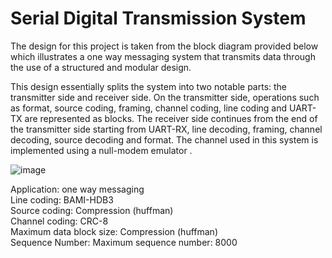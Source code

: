 # Serial Digital Transmission System

The design for this project is taken from the block diagram provided below which illustrates a one way messaging system that transmits data through the use of a structured and modular design. 

This design essentially splits the system into two notable parts: the transmitter side and receiver side. On the transmitter side, operations such as format, source coding, framing, channel coding, line coding and UART-TX are represented as blocks. The receiver side continues from the end of the transmitter side starting from UART-RX, line decoding, framing, channel decoding, source decoding and format. The channel used in this system is implemented  using a null-modem emulator .

![image](https://github.com/user-attachments/assets/76ce0111-ab1c-426f-bdab-c9f9bc02cfba)

Application: one way messaging <br>
Line coding: BAMI-HDB3 <br>
Source coding: Compression (huffman) <br> 
Channel coding: CRC-8 <br>
Maximum data block size: Compression (huffman) <br>
Sequence Number: Maximum sequence number: 8000 <br>
